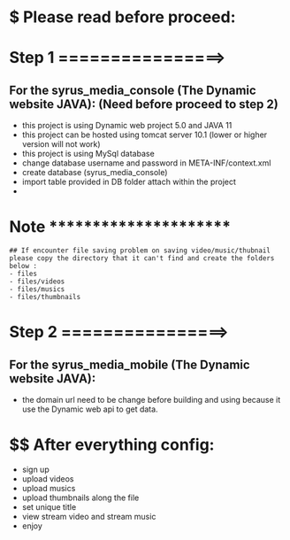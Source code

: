 # $ Please read before proceed:

# Step 1  ================>
## For the syrus_media_console (The Dynamic website JAVA): (Need before proceed to step 2)
- this project is using Dynamic web project 5.0 and JAVA 11
- this project can be hosted using tomcat server 10.1 (lower or higher version will not work)
- this project is using MySql database
- change database username and password in META-INF/context.xml
- create database (syrus_media_console)
- import table provided in DB folder attach within the project
- 

# Note *********************
```
## If encounter file saving problem on saving video/music/thubnail please copy the directory that it can't find and create the folders below : 
- files
- files/videos
- files/musics
- files/thumbnails
```
# Step 2  ================>
## For the syrus_media_mobile (The Dynamic website JAVA): 
-  the domain url need to be change before building and using because it use the Dynamic web api to get data.




# $$ After everything config:
- sign up
- upload videos
- upload musics
- upload thumbnails along the file
- set unique title
- view stream video and stream music
- enjoy 





